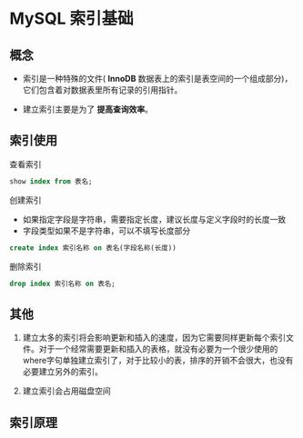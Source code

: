 # MySQL 索引基础

## 概念

- 索引是一种特殊的文件( **InnoDB** 数据表上的索引是表空间的一个组成部分)，它们包含着对数据表里所有记录的引用指针。

- 建立索引主要是为了 **提高查询效率**。



## 索引使用

查看索引

```sql
show index from 表名;
```



创建索引

- 如果指定字段是字符串，需要指定长度，建议长度与定义字段时的长度一致
- 字段类型如果不是字符串，可以不填写长度部分

```sql
create index 索引名称 on 表名(字段名称(长度))
```



删除索引

```sql
drop index 索引名称 on 表名;
```



## 其他

1. 建立太多的索引将会影响更新和插入的速度，因为它需要同样更新每个索引文件。对于一个经常需要更新和插入的表格，就没有必要为一个很少使用的where字句单独建立索引了，对于比较小的表，排序的开销不会很大，也没有必要建立另外的索引。

2. 建立索引会占用磁盘空间



## 索引原理

